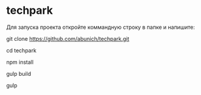 # techpark

Для запуска проекта откройте коммандную строку в папке и напишите:

git clone https://github.com/abunich/techpark.git

cd techpark

npm install

gulp build

gulp
